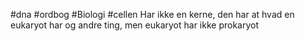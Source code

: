 #dna #ordbog #Biologi #cellen 
Har ikke en kerne, den har at hvad en eukaryot har og andre ting, men eukaryot har ikke prokaryot